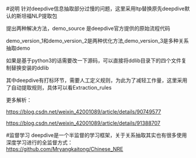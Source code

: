 #说明
针对deepdive信息抽取部分过慢的问题，这里采用ltp替换原先deepdive默认的斯坦福NLP提取包

提出两种解决方法，demo_source 是deepdive官方提供的原始流程代码

demo_version_1和demo_version_2是两种优化方法,demo_version_3是多种关系抽取demo

如果是基于python3的话需要改一下源码，可以直接将ddlib目录下的四个文件复制替换安装的ddlib

其中deepdive有打标环节，需要人工定义规则，为此为了减轻工作量，这里采用了自动提取规则，具体可以看Extraction_rules

更多解析：

https://blog.csdn.net/weixin_42001089/article/details/90749577

https://blog.csdn.net/weixin_42001089/article/details/91388707

#监督学习
deepdive是一个半监督的学习框架，关于关系抽取其实也有很多使用深度学习进行的全监督方式：
https://github.com/Mryangkaitong/Chinese_NRE
